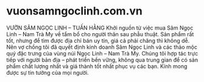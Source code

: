 # vuonsamngoclinh.com.vn
VƯỜN SÂM NGỌC LINH – TUẤN HẰNG Khởi nguồn từ việc mua Sâm Ngọc Linh – Nam Trà My về tẩm bổ cho người thân sau phẫu thuật. Sản phẩm rất tốt, nhưng để tìm được địa chỉ bán uy tín, giá cả phải chăng thì không dễ. Nên vợ chồng tôi đã quyết định kinh doanh Sâm Ngọc Linh và các thảo mộc quý đặc trưng của vùng núi Ngọc Linh – Nam Trà My. Chúng tôi hợp tác trực tiếp với người bản địa – phát triển bền vững, không qua trung gian để có sản phẩm chất lượng nhất và giá thành tốt nhất phục vụ các bạn. Kính mong được sự tin tưởng của mọi người.
